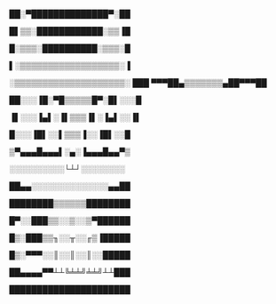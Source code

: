   ██░▀██████████████▀░██

   █▌▒▒░████████████░▒▒▐█
   
   █░▒▒▒░██████████░▒▒▒░█
   
   ▌░▒▒▒▒▒▒▒▒▒▒▒▒▒▒▒▒▒▒░▐


   ░▒▒▒▒▒▒▒▒▒▒▒▒▒▒▒▒▒▒▒▒░
███
▀▀▀██▄▒▒▒▒▒▒▒▄██▀▀▀██

██░░░▐█░▀█▒▒▒▒▒█▀░█▌░░░█

▐▌░░░▐▄▌░▐▌▒▒▒▐▌░▐▄▌░░▐▌

   █░░░▐█▌░░▌▒▒▒▐░░▐█▌░░█
   
   ▒▀▄▄▄█▄▄▄▌░▄░▐▄▄▄█▄▄▀▒
   
   ░░░░░░░░░░└┴┘░░░░░░░░
   
   ██▄▄░░░░░░░░░░░░░░▄▄██
   
   ████████▒▒▒▒▒▒████████
   
   █▀░░███▒▒░░▒░░▒▀██████
   
   █▒░███▒▒╖░░╥░░╓▒▐█████
   
   █▒░▀▀▀░░║░░║░░║░░█████
   
   ██▄▄▄▄▀▀┴┴╚╧╧╝╧╧╝┴┴███
   
   ██████████████████████

